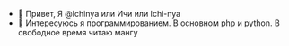 - 👋 Привет, Я @Ichinya или Ичи или Ichi-nya
- 👀 Интересуюсь я программированием. В основном php и python. В свободное время читаю мангу

<!---
Ichinya/Ichinya is a ✨ special ✨ repository because its `README.md` (this file) appears on your GitHub profile.
You can click the Preview link to take a look at your changes.
--->
